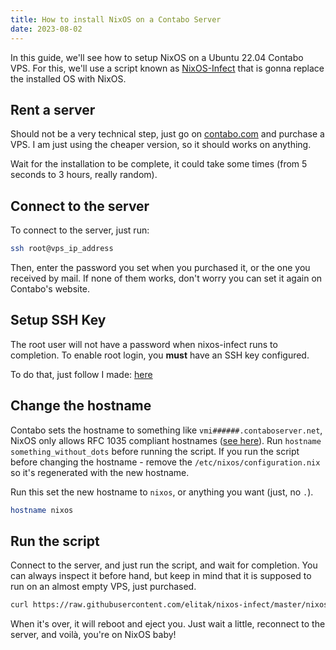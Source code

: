```yaml
---
title: How to install NixOS on a Contabo Server
date: 2023-08-02
---
```


In this guide, we'll see how to setup NixOS on a Ubuntu 22.04 Contabo VPS.
For this, we'll use a script known as [NixOS-Infect](https://github.com/elitak/nixos-infect) that is gonna replace the installed OS with NixOS.

## Rent a server
Should not be a very technical step, just go on [contabo.com](https://contabo.com) and purchase a VPS. I am just using the cheaper version, so it should works on anything.

Wait for the installation to be complete, it could take some times (from 5 seconds to 3 hours, really random).

## Connect to the server
To connect to the server, just run:
```bash
ssh root@vps_ip_address
```
Then, enter the password you set when you purchased it, or the one you received by mail. If none of them works, don't worry you can set it again on Contabo's website.

## Setup SSH Key
The root user will not have a password when nixos-infect runs to completion. To enable root login, you **must** have an SSH key configured.

To do that, just follow I made: [here](Connect%20to%20a%20server%20over%20SSH.md)

## Change the hostname
Contabo sets the hostname to something like `vmi######.contaboserver.net`, NixOS only allows RFC 1035 compliant hostnames ([see here](https://search.nixos.org/options?show=networking.hostName&query=hostname)). Run `hostname something_without_dots` before running the script. If you run the script before changing the hostname - remove the `/etc/nixos/configuration.nix` so it's regenerated with the new hostname.

Run this set the new hostname to `nixos`, or anything you want (just, no `.`).
```bash
hostname nixos
```

## Run the script
Connect to the server, and just run the script, and wait for completion. You can always inspect it before hand, but keep in mind that it is supposed to run on an almost empty VPS, just purchased.
```bash
curl https://raw.githubusercontent.com/elitak/nixos-infect/master/nixos-infect | NIX_CHANNEL=nixos-22.11 bash -x
```

When it's over, it will reboot and eject you. Just wait a little, reconnect to the server, and voilà, you're on NixOS baby!
